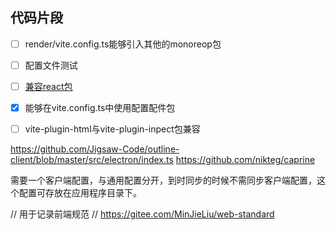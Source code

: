## 代码片段
- [ ] render/vite.config.ts能够引入其他的monoreop包
- [ ] 配置文件测试
- [ ] [兼容react包](https://github.com/devilwjp/veaury)
- [x] 能够在vite.config.ts中使用配置配件包
- [ ] vite-plugin-html与vite-plugin-inpect包兼容


https://github.com/Jigsaw-Code/outline-client/blob/master/src/electron/index.ts
https://github.com/nikteg/caprine

需要一个客户端配置，与通用配置分开，到时同步的时候不需同步客户端配置，这个配置可存放在应用程序目录下。

// 用于记录前端规范
// https://gitee.com/MinJieLiu/web-standard